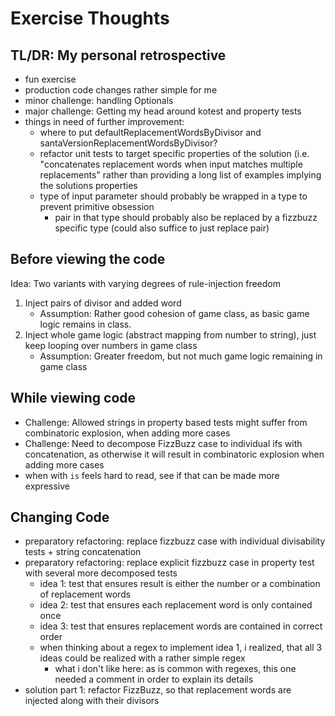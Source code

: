 # Exercise Thoughts

## TL/DR: My personal retrospective
- fun exercise
- production code changes rather simple for me
- minor challenge: handling Optionals 
- major challenge: Getting my head around kotest and property tests
- things in need of further improvement:
  - where to put defaultReplacementWordsByDivisor and santaVersionReplacementWordsByDivisor?
  - refactor unit tests to target specific properties of the solution (i.e. "concatenates replacement words when input matches multiple replacements" rather than providing a long list of examples implying the solutions properties
  - type of input parameter should probably be wrapped in a type to prevent primitive obsession
    - pair in that type should probably also be replaced by a fizzbuzz specific type (could also suffice to just replace pair)
  
## Before viewing the code

Idea: Two variants with varying degrees of rule-injection freedom
1. Inject pairs of divisor and added word
   - Assumption: Rather good cohesion of game class, as basic game logic remains in class.
2. Inject whole game logic (abstract mapping from number to string), just keep looping over numbers in game class
   - Assumption: Greater freedom, but not much game logic remaining in game class

## While viewing code

- Challenge: Allowed strings in property based tests might suffer from combinatoric explosion, when adding more cases
- Challenge: Need to decompose FizzBuzz case to individual ifs with concatenation, as otherwise it will result in combinatoric explosion when adding more cases
- when with `is` feels hard to read, see if that can be made more expressive

## Changing Code
- preparatory refactoring: replace fizzbuzz case with individual divisability tests + string concatenation
- preparatory refactoring: replace explicit fizzbuzz case in property test with several more decomposed tests
  - idea 1: test that ensures result is either the number or a combination of replacement words
  - idea 2: test that ensures each replacement word is only contained once
  - idea 3: test that ensures replacement words are contained in correct order
  - when thinking about a regex to implement idea 1, i realized, that all 3 ideas could be realized with a rather simple regex
    - what i don't like here: as is common with regexes, this one needed a comment in order to explain its details
- solution part 1: refactor FizzBuzz, so that replacement words are injected along with their divisors